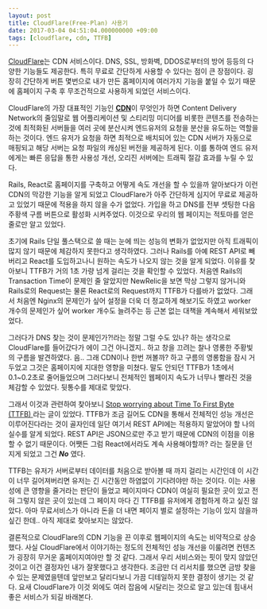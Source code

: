 ```yaml
---
layout: post
title: CloudFlare(Free-Plan) 사용기
date: 2017-03-04 04:51:04.000000000 +09:00
tags: [cloudflare, cdn, TTFB]
---
```

[CloudFlare](https://www.cloudflare.com)는 CDN 서비스이다. DNS, SSL, 방화벽, DDOS로부터의 방어 등등의 다양한 기능들도 제공한다. 특히 무료로 간단하게 사용할 수 있다는 점이 큰 장점이다. 굉장히 간단하게 버튼 몇번으로 내가 만든 홈페이지에 여러가지 기능을 붙일 수 있기 때문에 홈페이지 구축 후 무조건적으로 사용하게 되었던 서비스이다.

CloudFlare의 가장 대표적인 기능인 [__CDN__](https://en.wikipedia.org/wiki/Content_delivery_network)이 무엇인가 하면 Content Delivery Network의 줄임말로 웹 어플리케이션 및 스티리밍 미디어를 비롯한 콘텐츠를 전송하는 것에 최적화된 서버들을 여러 곳에 분산시켜 엔드유저의 요청을 분산을 유도하는 역할을 하는 것이다. 엔드 유저가 요청을 하면 최적으로 배치되어 있는 CDN 서버가 자동으로 매핑되고 해당 서버는 요청 파일의 캐싱된 버전을 제공하게 된다. 이를 통하여 엔드 유저에게는 빠른 응답을 통한 사용성 개선, 오리진 서버에는 트래픽 절감 효과를 누릴 수 있다.

Rails, React로 홈페이지를 구축하고 어떻게 속도 개선을 할 수 있을까 알아보다가 이런 CDN의 막강한 기능을 알게 되었고 CloudFlare가 아주 간단하게 심지어 무료로 제공하고 있었기 때문에 적용을 하지 않을 수가 없었다. 가입을 하고 DNS를 전부 셋팅한 다음 주황색 구름 버튼으로 활성화 시켜주었다. 이것으로 우리의 웹 페이지는 적토마를 얻은 줄로만 알고 있었다.

초기에 Rails 단일 풀스택으로 쓸 때는 눈에 띄는 성능의 변화가 없었지만 아직 트래픽이 많지 않기 때문에 체감하지 못한다고 생각하였다. 그러나 Rails를 아예 REST API로 빼버리고 React를 도입하고나니 원하는 속도가 나오지 않는 것을 알게 되었다. 이유를 찾아보니 TTFB가 거의 1초 가량 넘게 걸리는 것을 확인할 수 있었다. 처음엔 Rails의 Transaction Time이 문제인 줄 알았지만 NewRelic을 보면 막상 그렇지 않거니와 Rails로의 Request는 물론 React로의 Request까지 TTFB가 다를바가 없었다. 그래서 처음엔 Nginx의 문제인가 싶어 설정을 더욱 더 정교하게 해보기도 하였고 worker 개수의 문제인가 싶어 worker 개수도 늘려주는 등 근본 없는 대책을 계속해서 세워보았었다.

그러다가 DNS 찾는 것이 문제인가?!라는 정말 그럴 수도 있나? 하는 생각으로 CloudFlare를 들어갔다가 에이 그건 아니겠지.. 하고 창을 끄려는 찰나 영롱한 주황빛의 구름을 발견하였다. 음.. 그래 CDN이나 한번 꺼볼까? 하고 구름의 영롱함을 잠시 거두었고 그것은 홈페이지에 지대한 영향을 미쳤다. 말도 안되던 TTFB가 1초에서 0.1~0.2초로 줄어들었으며 그러다보니 전체적인 웹페이지 속도가 너무나 빨라진 것을 체감할 수 있었다. 뒷통수를 제대로 맞았다.

그래서 이것과 관련하여 찾아보니 [Stop worrying about Time To First Byte (TTFB)
](https://blog.cloudflare.com/ttfb-time-to-first-byte-considered-meaningles/)라는 글이 있었다. TTFB가 조금 길어도 CDN을 통해서 전체적인 성능 개선은 이루어진다라는 것이 골자인데 일단 여기서 REST API에는 적용하지 말았어야 할 나의 실수를 알게 되었다. REST API은 JSON으로만 주고 받기 때문에 CDN의 이점을 이용할 수 없기 때문이다. 어쨋든 그럼 React에서라도 계속 사용해야할까? 라는 질문을 던지게 되었고 그건 _**No**_ 였다.

TTFB는 유저가 서버로부터 데이터를 처음으로 받아볼 때 까지 걸리는 시간인데 이 시간이 너무 길어져버리면 유저는 긴 시간동안 하염없이 기다려야만 하는 것이다. 이는 사용성에 큰 영향을 줄거라는 판단이 들었고 페이지마다 CDN이 여실히 필요한 곳이 있고 전혀 그렇지 않은 곳이 있는데 그 페이지 마다 긴 TTFB를 유저에게 경험하게 하고 싶진 않았다. 아마 무료서비스가 아니라 돈을 더 내면 페이지 별로 설정하는 기능이 있지 않을까 싶긴 한데.. 아직 제대로 찾아보지는 않았다.

결론적으로 CloudFlare의 CDN 기능을 끈 이후로 웹페이지의 속도는 비약적으로 상승했다. 사실 CloudFlare에서 이야기하는 정도의 전체적인 성능 개선을 이룰려면 컨텐츠가 굉장히 무거운 홈페이지여야만 할 것 같다. 그래서 우리 서비스와는 핏이 맞지 않았던 것이고 이건 결정자인 내가 잘못했다고 생각한다. 조금만 더 리서치를 했으면 금방 찾을 수 있는 문제였을텐데 앞만보고 달리다보니 가끔 디테일하지 못한 결정이 생기는 것 같다. 요새 CloudFlare가 이것 외에도 여러 잡음에 시달리는 것으로 알고 있는데 힘내서 좋은 서비스가 되길 바래본다.
